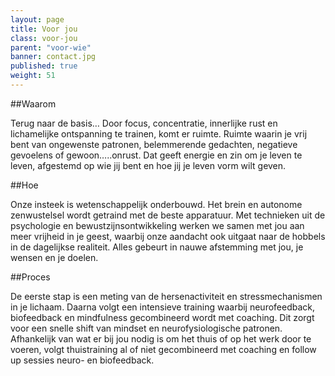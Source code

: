 ```yaml
---
layout: page
title: Voor jou
class: voor-jou
parent: "voor-wie"
banner: contact.jpg
published: true
weight: 51
---
```

##Waarom

Terug naar de basis… Door focus, concentratie, innerlijke rust en lichamelijke ontspanning te trainen, komt er ruimte. Ruimte waarin je vrij bent van ongewenste patronen, belemmerende gedachten, negatieve gevoelens of gewoon…..onrust. Dat geeft energie en zin om je leven te leven, afgestemd op wie jij bent en hoe jij je leven vorm wilt geven.

##Hoe

Onze insteek is wetenschappelijk onderbouwd. Het brein en autonome zenwustelsel wordt getraind met de beste apparatuur.  Met technieken uit de psychologie en bewustzijnsontwikkeling werken we samen met jou aan meer vrijheid in je geest, waarbij onze aandacht ook uitgaat naar de hobbels in de dagelijkse realiteit. Alles gebeurt in nauwe afstemming met jou, je wensen en je doelen.

##Proces

De eerste stap is een meting van de hersenactiviteit en stressmechanismen in je lichaam. Daarna volgt een intensieve training waarbij neurofeedback, biofeedback en mindfulness gecombineerd wordt met coaching. Dit zorgt voor een snelle shift van mindset en neurofysiologische patronen. Afhankelijk van wat er bij jou nodig is om het thuis of op het werk door te voeren, volgt thuistraining al of niet gecombineerd met coaching en follow up sessies neuro- en biofeedback.

